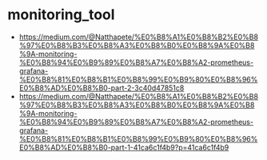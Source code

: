 # monitoring_tool

- https://medium.com/@Natthapete/%E0%B8%A1%E0%B8%B2%E0%B8%97%E0%B8%B3%E0%B8%A3%E0%B8%B0%E0%B8%9A%E0%B8%9A-monitoring-%E0%B8%94%E0%B9%89%E0%B8%A7%E0%B8%A2-prometheus-grafana-%E0%B8%81%E0%B8%B1%E0%B8%99%E0%B9%80%E0%B8%96%E0%B8%AD%E0%B8%B0-part-2-3c40d47851c8
- https://medium.com/@Natthapete/%E0%B8%A1%E0%B8%B2%E0%B8%97%E0%B8%B3%E0%B8%A3%E0%B8%B0%E0%B8%9A%E0%B8%9A-monitoring-%E0%B8%94%E0%B9%89%E0%B8%A7%E0%B8%A2-prometheus-grafana-%E0%B8%81%E0%B8%B1%E0%B8%99%E0%B9%80%E0%B8%96%E0%B8%AD%E0%B8%B0-part-1-41ca6c1f4b9?p=41ca6c1f4b9
